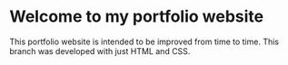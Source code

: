 # Welcome to my portfolio website
This portfolio website is intended to be improved from time to time. 
This branch was developed with just HTML and CSS.
